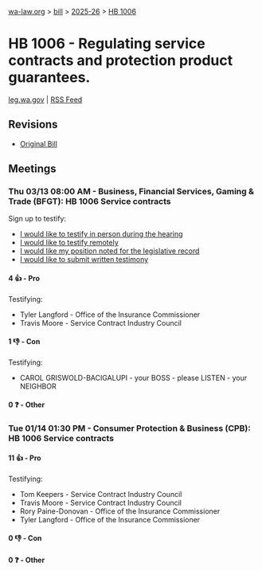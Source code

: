 [wa-law.org](/) > [bill](/bill/) > [2025-26](/bill/2025-26/) > [HB 1006](/bill/2025-26/hb/1006/)

# HB 1006 - Regulating service contracts and protection product guarantees.
[leg.wa.gov](https://app.leg.wa.gov/billsummary?BillNumber=1006&Year=2025&Initiative=false) | [RSS Feed](./rss.xml)

## Revisions
* [Original Bill](1/)

## Meetings
### Thu 03/13 08:00 AM - Business, Financial Services, Gaming & Trade (BFGT): HB 1006 Service contracts
Sign up to testify:
* [I would like to testify in person during the hearing](https://app.leg.wa.gov/csi/Testifier/Add?chamber=House&mId=32964&aId=165426&caId=26299&tId=1)
* [I would like to testify remotely](https://app.leg.wa.gov/csi/Testifier/Add?chamber=House&mId=32964&aId=165426&caId=26299&tId=2)
* [I would like my position noted for the legislative record](https://app.leg.wa.gov/csi/Testifier/Add?chamber=House&mId=32964&aId=165426&caId=26299&tId=3)
* [I would like to submit written testimony](https://app.leg.wa.gov/csi/Testifier/Add?chamber=House&mId=32964&aId=165426&caId=26299&tId=4)

#### 4 👍 - Pro
Testifying:
* Tyler Langford - Office of the Insurance Commissioner
* Travis Moore - Service Contract Industry Council

#### 1 👎 - Con
Testifying:
* CAROL GRISWOLD-BACIGALUPI - your BOSS - please LISTEN - your NEIGHBOR

#### 0 ❓ - Other

### Tue 01/14 01:30 PM - Consumer Protection & Business (CPB): HB 1006 Service contracts
#### 11 👍 - Pro
Testifying:
* Tom Keepers - Service Contract Industry Council
* Travis Moore - Service Contract Industry Council
* Rory Paine-Donovan - Office of the Insurance Commissioner
* Tyler Langford - Office of the Insurance Commissioner

#### 0 👎 - Con

#### 0 ❓ - Other
